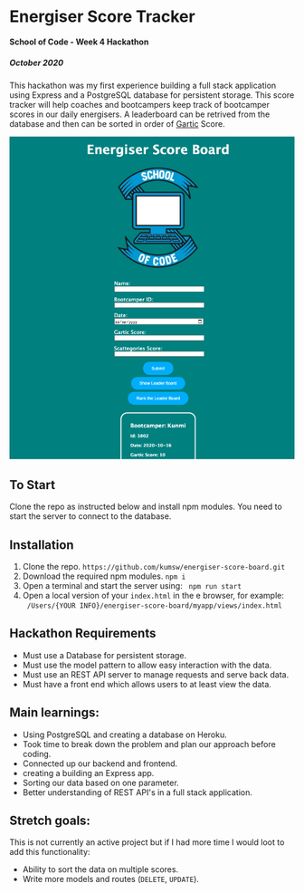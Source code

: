 # Energiser Score Tracker

**School of Code - Week 4 Hackathon**

##### October 2020

This hackathon was my first experience building a full stack application using Express and a PostgreSQL database for persistent storage. This score tracker will help coaches and bootcampers keep track of bootcamper scores in our daily energisers. A leaderboard can be retrived from the database and then can be sorted in order of [Gartic](https://gartic.io/) Score.

![SOC Energiser score tracker landing page](myapp/public/scoreboard.png)

## To Start

Clone the repo as instructed below and install npm modules. You need to start the server to connect to the database.

## Installation

1.  Clone the repo.
    `https://github.com/kumsw/energiser-score-board.git`
2.  Download the required npm modules.
    `npm i`
3.  Open a terminal and start the server using:
    ` npm run start`
4.  Open a local version of your `index.html` in the e browser, for example:  
    ` /Users/{YOUR INFO}/energiser-score-board/myapp/views/index.html`

## Hackathon Requirements

- Must use a Database for persistent storage.
- Must use the model pattern to allow easy interaction with the data.
- Must use an REST API server to manage requests and serve back data.
- Must have a front end which allows users to at least view the data.

## Main learnings:

- Using PostgreSQL and creating a database on Heroku.
- Took time to break down the problem and plan our approach before coding.
- Connected up our backend and frontend.
- creating a building an Express app.
- Sorting our data based on one parameter.
- Better understanding of REST API's in a full stack application.

## Stretch goals:

This is not currently an active project but if I had more time I would loot to add this functionality:

- Ability to sort the data on multiple scores.
- Write more models and routes (`DELETE`, `UPDATE`).
